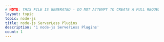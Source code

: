 ```yaml
---
# NOTE: THIS FILE IS GENERATED - DO NOT ATTEMPT TO CREATE A PULL REQUEST TO UPDATE THE DATA. 
layout: topic
topic: node-js
title: node-js ServerLess Plugins
description: '1 node-js ServerLess Plugins'
count: 1
---
```

